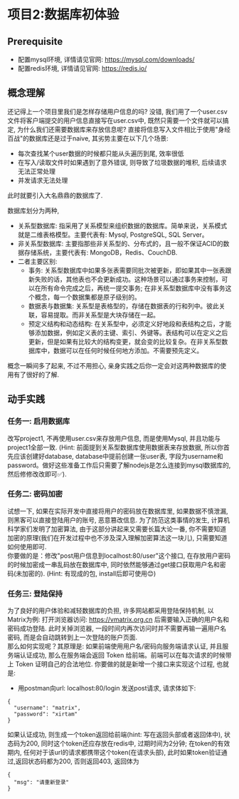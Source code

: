 # 项目2:数据库初体验

## Prerequisite
- 配置mysql环境, 详情请见官网: https://mysql.com/downloads/
- 配置redis环境, 详情请见官网: https://redis.io/

## 概念理解
还记得上一个项目里我们是怎样存储用户信息的吗? 没错, 我们用了一个user.csv文件将客户端提交的用户信息直接写在user.csv中, 既然只需要一个文件就可以搞定, 为什么我们还需要数据库来存放信息呢? 直接将信息写入文件相比于使用"身经百战"的数据库还是过于naive, 其劣势主要在以下几个场景:
- 每次查找某个user数据的时候都只能从头遍历到尾, 效率很低
- 在写入/读取文件时如果遇到了意外错误, 则导致了垃圾数据的堆积, 后续请求无法正常处理
- 并发请求无法处理

此时就要引入大名鼎鼎的数据库了.     

数据库划分为两种, 
- 关系型数据库: 指采用了关系模型来组织数据的数据库。简单来说，关系模式就是二维表格模型。主要代表有: Mysql, PostgreSQL, SQL Server。
- 非关系型数据库: 主要指那些非关系型的、分布式的，且一般不保证ACID的数据存储系统，主要代表有: MongoDB，Redis、CouchDB.
- 二者主要区别: 
  - 事务: 关系型数据库中如果多张表需要同批次被更新，即如果其中一张表跟新失败的话，其他表也不会更新成功。这种场景可以通过事务来控制，可以在所有命令完成之后，再统一提交事务; 在非关系型数据库中没有事务这个概念，每一个数据集都是原子级别的。
  - 数据表与数据集: 关系型是表格型的，存储在数据表的行和列中。彼此关联，容易提取。而非关系型是大块存储在一起。
  - 预定义结构和动态结构: 在关系型中，必须定义好地段和表结构之后，才能够添加数据，例如定义表的主键、索引、外键等。表结构可以在定义之后更新，但是如果有比较大的结构变更，就会变的比较复杂。在非关系型数据库中，数据可以在任何时候任何地方添加。不需要预先定义。

概念一瞬间多了起来, 不过不用担心, 亲身实践之后你一定会对这两种数据库的使用有了很好的了解. 

## 动手实践
### 任务一: 启用数据库
改写project1, 不再使用user.csv来存放用户信息, 而是使用Mysql, 并且功能与project1全部一致. (Hint: 前面提到关系型数据库使用数据表来存放数据, 所以你首先应该创建好database, database中提前创建一张user表, 字段为username和password。做好这些准备工作后只需要了解nodejs是怎么连接到mysql数据库的, 然后修修改改即可✅).

### 任务二: 密码加密
试想一下, 如果在实际开发中直接将用户的密码放在数据库里, 如果数据不慎泄漏, 则黑客可以直接登陆用户的账号, 恶意篡改信息. 为了防范这类事情的发生, 计算机科学家们发明了加密算法, 由于这部分讲起来又需要长篇大论一番, 你不需要知道加密的原理(我们在开发过程中也不涉及深入理解加密算法这一块儿), 只需要知道如何使用即可.     
你要做的是：修改"post用户信息到localhost:80/user"这个接口, 在存放用户密码的时候加密成一串乱码放在数据库中, 同时依然能够通过get接口获取用户名和密码(未加密的). (Hint: 有现成的包, install后即可使用😊)

### 任务三: 登陆保持
为了良好的用户体验和减轻数据库的负担, 许多网站都采用登陆保持机制, 以Matrix为例: 打开浏览器访问: https://vmatrix.org.cn 后需要输入正确的用户名和密码成功登陆. 此时关掉浏览器, 一段时间内再次访问时并不需要再输一遍用户名密码, 而是会自动跳转到上一次登陆的账户页面.     
那么如何实现呢？其原理是: 如果前端使用用户名/密码向服务端请求认证, 并且服务端认证成功, 那么在服务端会返回 Token 给前端。前端可以在每次请求的时候带上 Token 证明自己的合法地位. 你要做的就是新增一个接口来实现这个过程, 也就是:
- 用postman向url: localhost:80/login 发送post请求, 请求体如下:
```
{
  "username": "matrix",
  "password": "xirtam"
}
```
如果认证成功, 则生成一个token返回给前端(hint: 写在返回头部或者返回体中), 状态码为200, 同时这个token还应存放在redis中, 过期时间为2分钟; 在token的有效期内, 任何对于该url的请求都携带这个token(在请求头部), 此时如果token验证通过,返回状态码都为200, 否则返回403, 返回体为
```
{
  "msg": "请重新登录"
}
```